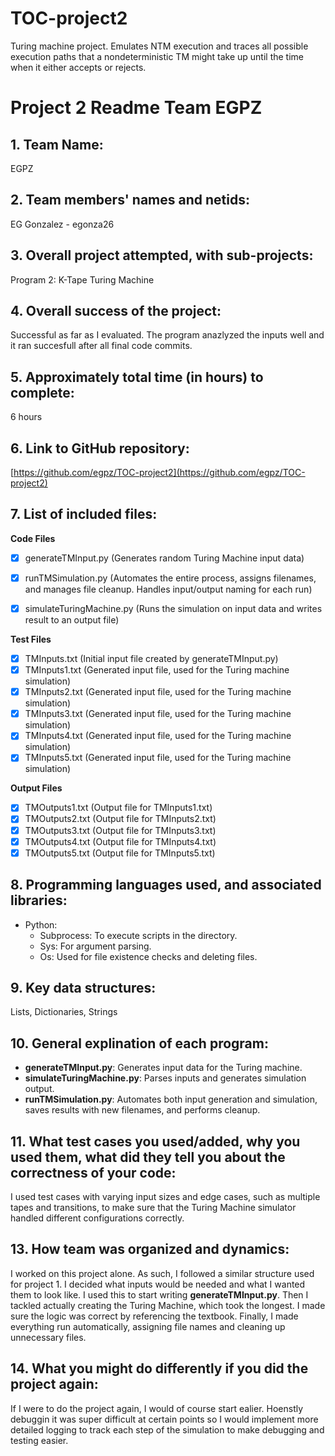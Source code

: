 # TOC-project2
Turing machine project. Emulates NTM execution and traces all possible execution paths that a nondeterministic TM might take up until the time when it either accepts or rejects.

# Project 2 Readme Team EGPZ

## 1. Team Name:
EGPZ

## 2. Team members' names and netids:
EG Gonzalez - egonza26

## 3. Overall project attempted, with sub-projects:
Program 2: K-Tape Turing Machine

## 4. Overall success of the project:
Successful as far as I evaluated. The program anazlyzed the inputs well and it ran succesfull after all final code commits.

## 5. Approximately total time (in hours) to complete:
6 hours

## 6. Link to GitHub repository:
[https://github.com/egpz/TOC-project2](https://github.com/egpz/TOC-project2)

## 7. List of included files:
**Code Files**
- [X] generateTMInput.py (Generates random Turing Machine input data)
- [X] runTMSimulation.py (Automates the entire process, assigns filenames, and manages file cleanup. Handles input/output naming for each run)
- [X] simulateTuringMachine.py (Runs the simulation on input data and writes result to an output file)
 
  
**Test Files**
- [X] TMInputs.txt  (Initial input file created by generateTMInput.py)
- [X] TMInputs1.txt (Generated input file, used for the Turing machine simulation)
- [X] TMInputs2.txt (Generated input file, used for the Turing machine simulation)
- [X] TMInputs3.txt (Generated input file, used for the Turing machine simulation)
- [X] TMInputs4.txt (Generated input file, used for the Turing machine simulation)
- [X] TMInputs5.txt (Generated input file, used for the Turing machine simulation)

**Output Files**
- [X] TMOutputs1.txt (Output file for TMInputs1.txt)
- [X] TMOutputs2.txt  (Output file for TMInputs2.txt)
- [X] TMOutputs3.txt  (Output file for TMInputs3.txt)
- [X] TMOutputs4.txt  (Output file for TMInputs4.txt)
- [X] TMOutputs5.txt  (Output file for TMInputs5.txt)

## 8. Programming languages used, and associated libraries:
- Python:
    - Subprocess: To execute scripts in the directory.
    - Sys: For argument parsing.
    - Os: Used for file existence checks and deleting files.


## 9. Key data structures:
Lists, Dictionaries, Strings

## 10. General explination of each program:
- **generateTMInput.py**: Generates input data for the Turing machine.
- **simulateTuringMachine.py**: Parses inputs and generates simulation output.
- **runTMSimulation.py**: Automates both input generation and simulation, saves results with new filenames, and performs cleanup.

## 11. What test cases you used/added, why you used them, what did they tell you about the correctness of your code:
I used test cases with varying input sizes and edge cases, such as multiple tapes and transitions, to make sure that the Turing Machine simulator handled different configurations correctly.

## 13. How team was organized and dynamics:
I worked on this project alone. As such, I followed a similar structure used for project 1. I decided  what inputs would be needed and what I wanted them to look like. I used this to start  writing **generateTMInput.py**. Then I tackled actually creating the Turing Machine, which took the longest. I made sure the logic was correct by referencing the textbook. Finally, I made everything run automatically, assigning file names and cleaning up unnecessary files.

## 14. What you might do differently if you did the project again:
If I were to do the project again, I would of course start ealier. Hoenstly debuggin it was super difficult at certain points so I would implement more detailed logging to track each step of the simulation to make debugging and testing easier.

